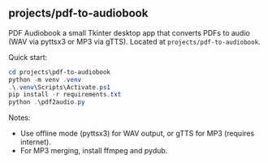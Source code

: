 
## projects/pdf-to-audiobook

PDF  Audiobook  a small Tkinter desktop app that converts PDFs to audio (WAV via pyttsx3 or MP3 via gTTS). Located at `projects/pdf-to-audiobook`.

Quick start:
```powershell
cd projects\pdf-to-audiobook
python -m venv .venv
.\.venv\Scripts\Activate.ps1
pip install -r requirements.txt
python .\pdf2audio.py
```

Notes:
- Use offline mode (pyttsx3) for WAV output, or gTTS for MP3 (requires internet).
- For MP3 merging, install ffmpeg and pydub.

